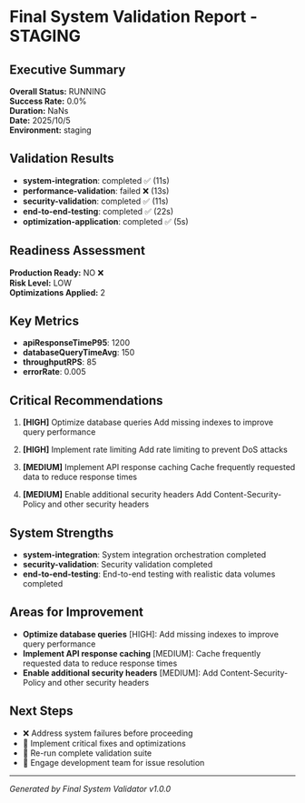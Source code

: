 # Final System Validation Report - STAGING

## Executive Summary

**Overall Status:** RUNNING  
**Success Rate:** 0.0%  
**Duration:** NaNs  
**Date:** 2025/10/5  
**Environment:** staging

## Validation Results

- **system-integration**: completed ✅ (11s)
- **performance-validation**: failed ❌ (13s)
- **security-validation**: completed ✅ (11s)
- **end-to-end-testing**: completed ✅ (22s)
- **optimization-application**: completed ✅ (5s)

## Readiness Assessment

**Production Ready:** NO ❌  
**Risk Level:** LOW  
**Optimizations Applied:** 2

## Key Metrics

- **apiResponseTimeP95**: 1200
- **databaseQueryTimeAvg**: 150
- **throughputRPS**: 85
- **errorRate**: 0.005

## Critical Recommendations

1. **[HIGH]** Optimize database queries
   Add missing indexes to improve query performance

2. **[HIGH]** Implement rate limiting
   Add rate limiting to prevent DoS attacks

3. **[MEDIUM]** Implement API response caching
   Cache frequently requested data to reduce response times

4. **[MEDIUM]** Enable additional security headers
   Add Content-Security-Policy and other security headers

## System Strengths

- **system-integration**: System integration orchestration completed
- **security-validation**: Security validation completed
- **end-to-end-testing**: End-to-end testing with realistic data volumes completed

## Areas for Improvement

- **Optimize database queries** [HIGH]: Add missing indexes to improve query performance
- **Implement API response caching** [MEDIUM]: Cache frequently requested data to reduce response times
- **Enable additional security headers** [MEDIUM]: Add Content-Security-Policy and other security headers

## Next Steps

- ❌ Address system failures before proceeding
- 🔧 Implement critical fixes and optimizations
- 🧪 Re-run complete validation suite
- 👥 Engage development team for issue resolution

---
*Generated by Final System Validator v1.0.0*

